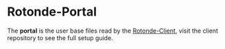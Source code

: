 # Rotonde-Portal

The **portal** is the user base files read by the [Rotonde-Client](https://github.com/rotonde-client), visit the client repository to see the full setup guide.